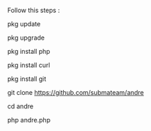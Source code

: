 Follow this steps :

pkg update

pkg upgrade

pkg install php

pkg install curl

pkg install git

git clone https://github.com/submateam/andre

cd andre


php andre.php
